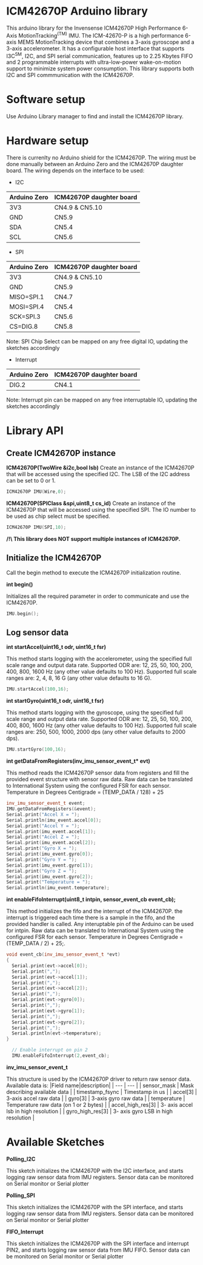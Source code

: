 # ICM42670P Arduino library
This arduino library for the Invensense ICM42670P High Performance 6-Axis MotionTracking<sup>(TM)</sup> IMU.
The ICM-42670-P is a high performance 6-axis MEMS MotionTracking device that combines a 3-axis gyroscope and a 3-axis accelerometer. It has a configurable host interface that supports I3C<sup>SM</sup>, I2C, and SPI serial communication, features up to 2.25 Kbytes FIFO and 2 programmable interrupts with ultra-low-power wake-on-motion support to minimize system power consumption.
This library supports both I2C and SPI commmunication with the ICM42670P.

# Software setup
Use Arduino Library manager to find and install the ICM42670P library.

# Hardware setup
There is currenlty no Arduino shield for the ICM42670P.
The wiring must be done manually between an Arduino Zero and the ICM42670P daughter board.
The wiring depends on the interface to be used:
* I2C

|Arduino Zero|ICM42670P daughter board|
| --- | --- |
| 3V3        | CN4.9 & CN5.10 |
| GND        | CN5.9          |
| SDA        | CN5.4          |
| SCL        | CN5.6          |

* SPI

|Arduino Zero|ICM42670P daughter board|
| --- | --- |
| 3V3        | CN4.9 & CN5.10 |
| GND        | CN5.9          |
| MISO=SPI.1 | CN4.7          |
| MOSI=SPI.4 | CN5.4          |
| SCK=SPI.3  | CN5.6          |
| CS=DIG.8   | CN5.8          |

Note: SPI Chip Select can be mapped on any free digital IO, updating the sketches accordingly

* Interrupt

|Arduino Zero|ICM42670P daughter board|
| --- | --- |
| DIG.2        | CN4.1        |

Note: Interrupt pin can be mapped on any free interruptable IO, updating the sketches accordingly

# Library API

## Create ICM42670P instance

**ICM42670P(TwoWire &i2c,bool lsb)**
Create an instance of the ICM42670P that will be accessed using the specified I2C. The LSB of the I2C address can be set to 0 or 1.

```C++
ICM42670P IMU(Wire,0);
```

**ICM42670P(SPIClass &spi,uint8_t cs_id)**
Create an instance of the ICM42670P that will be accessed using the specified SPI. The IO number to be used as chip select must be specified.

```C++
ICM42670P IMU(SPI,10);
```

**/!\ This library does NOT support multiple instances of ICM42670P.**


## Initialize the ICM42670P
Call the begin method to execute the ICM42670P initialization routine. 

**int begin()**

Initializes all the required parameter in order to communicate and use the ICM42670P.

```C++
IMU.begin();
```

## Log sensor data

**int startAccel(uint16_t odr, uint16_t fsr)**

This method starts logging with the accelerometer, using the specified full scale range and output data rate.
Supported ODR are: 12, 25, 50, 100, 200, 400, 800, 1600 Hz (any other value defaults to 100 Hz). 
Supported full scale ranges are: 2, 4, 8, 16 G (any other value defaults to 16 G).

```C++
IMU.startAccel(100,16);
```

**int startGyro(uint16_t odr, uint16_t fsr)**

This method starts logging with the gyroscope, using the specified full scale range and output data rate.
Supported ODR are: 12, 25, 50, 100, 200, 400, 800, 1600 Hz (any other value defaults to 100 Hz). 
Supported full scale ranges are: 250, 500, 1000, 2000 dps (any other value defaults to 2000 dps).

```C++
IMU.startGyro(100,16);
```

**int getDataFromRegisters(inv_imu_sensor_event_t&ast; evt)**

This method reads the ICM42670P sensor data from registers and fill the provided event structure with sensor raw data.
Raw data can be translated to International System using the configured FSR for each sensor. Temperature in Degrees Centigrade = (TEMP_DATA / 128) + 25

```C++
inv_imu_sensor_event_t event;
IMU.getDataFromRegisters(&event);
Serial.print("Accel X = ");
Serial.println(imu_event.accel[0]);
Serial.print("Accel Y = ");
Serial.print(imu_event.accel[1]);
Serial.print("Accel Z = ");
Serial.print(imu_event.accel[2]);
Serial.print("Gyro X = ");
Serial.print(imu_event.gyro[0]);
Serial.print("Gyro Y = ");
Serial.print(imu_event.gyro[1]);
Serial.print("Gyro Z = ");
Serial.print(imu_event.gyro[2]);
Serial.print("Temperature = ");
Serial.println(imu_event.temperature);
```

**int enableFifoInterrupt(uint8_t intpin, sensor_event_cb event_cb);**

This method initializes the fifo and the interrupt of the ICM42670P. the interrupt is triggered each time there is a sample in the fifo, and the provided handler is called.
Any interuptable pin of the Arduino can be used for intpin.
Raw data can be translated to International System using the configured FSR for each sensor. Temperature in Degrees Centigrade = (TEMP_DATA / 2) + 25;.

```C++
void event_cb(inv_imu_sensor_event_t *evt)
{
  Serial.print(evt->accel[0]);
  Serial.print(",");
  Serial.print(evt->accel[1]);
  Serial.print(",");
  Serial.print(evt->accel[2]);
  Serial.print(",");
  Serial.print(evt->gyro[0]);
  Serial.print(",");
  Serial.print(evt->gyro[1]);
  Serial.print(",");
  Serial.print(evt->gyro[2]);
  Serial.print(",");
  Serial.println(evt->temperature);
}

  // Enable interrupt on pin 2
  IMU.enableFifoInterrupt(2,event_cb);
```

**inv_imu_sensor_event_t**

This structure is used by the ICM42670P driver to return raw sensor data. Available data is:
|Field name|description|
| --- | --- |
| sensor_mask       | Mask describing available data         |
| timestamp_fsync   | Timestamp in us                        |
| accel[3]          | 3-axis accel raw data                  |
| gyro[3]           | 3-axis gyro raw data                   |
| temperature       | Temperature raw data (on 1 or 2 bytes) |
| accel_high_res[3] | 3- axis accel lsb in high resolution   |
| gyro_high_res[3]  | 3- axis gyro LSB in high resolution    |


# Available Sketches

**Polling_I2C**

This sketch initializes the ICM42670P with the I2C interface, and starts logging raw sensor data from IMU registers. Sensor data can be monitored on Serial monitor or Serial plotter

**Polling_SPI**

This sketch initializes the ICM42670P with the SPI interface, and starts logging raw sensor data from IMU registers. Sensor data can be monitored on Serial monitor or Serial plotter

**FIFO_Interrupt**

This sketch initializes the ICM42670P with the SPI interface and interrupt PIN2, and starts logging raw sensor data from IMU FIFO. Sensor data can be monitored on Serial monitor or Serial plotter
